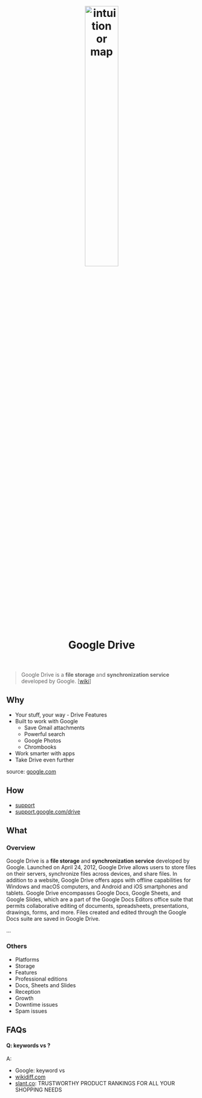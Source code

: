 <h1 align="center">
<br>
	<a href="https://www.wikiwand.com/en/Google_Drive">
  <img src="https://i.imgur.com/t6EfhDE.png" alt="intuition or map" width=42%">
  </a>
  <br><br>
Google Drive   <br><br>
</h1>

> Google Drive is a **file storage** and **synchronization service** developed by Google. [[wiki](https://www.wikiwand.com/en/Google_Drive)]

## Why 

* Your stuff, your way - Drive Features
* Built to work with Google
	* Save Gmail attachments
	* Powerful search
	* Google Photos
	* Chrombooks
* Work smarter with apps
* Take Drive even further


source: [google.com](https://www.google.com/drive/using-drive/)	 


## How

* [support](http://www.creativetechsupport.com/help/google/mac/filestream.html)
* [support.google.com/drive](https://support.google.com/drive)

## What 

### Overview

Google Drive is a **file storage** and **synchronization service** developed by Google. Launched on April 24, 2012, Google Drive allows users to store files on their servers, synchronize files across devices, and share files. In addition to a website, Google Drive offers apps with offline capabilities for Windows and macOS computers, and Android and iOS smartphones and tablets. Google Drive encompasses Google Docs, Google Sheets, and Google Slides, which are a part of the Google Docs Editors office suite that permits collaborative editing of documents, spreadsheets, presentations, drawings, forms, and more. Files created and edited through the Google Docs suite are saved in Google Drive.

...

### Others

* Platforms
* Storage
* Features
* Professional editions
* Docs, Sheets and Slides
* Reception
* Growth
* Downtime issues
* Spam issues


## FAQs

#### Q: keywords vs ?

A: 

* Google: keyword vs 
* [wikidiff.com](https://wikidiff.com/)
* [slant.co](https://www.slant.co/): TRUSTWORTHY PRODUCT RANKINGS FOR ALL YOUR SHOPPING NEEDS



